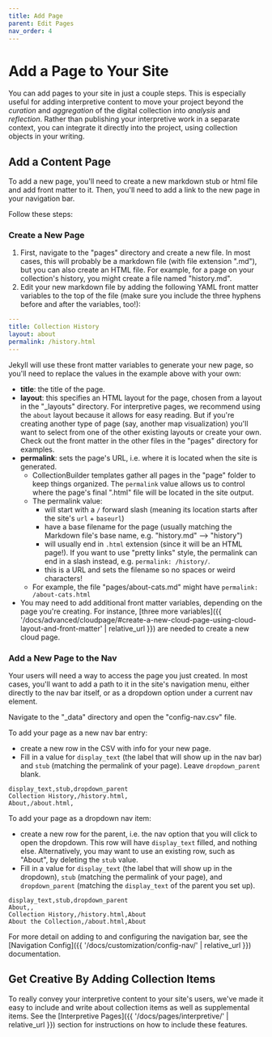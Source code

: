 ```yaml
---
title: Add Page
parent: Edit Pages
nav_order: 4
---
```


# Add a Page to Your Site

You can add pages to your site in just a couple steps. 
This is especially useful for adding interpretive content to move your project beyond the *curation* and *aggregation* of the digital collection into *analysis* and *reflection*.
Rather than publishing your interpretive work in a separate context, you can integrate it directly into the project, using collection objects in your writing.

## Add a Content Page

To add a new page, you'll need to create a new markdown stub or html file and add front matter to it. 
Then, you'll need to add a link to the new page in your navigation bar.

Follow these steps:

### Create a New Page

1. First, navigate to the "pages" directory and create a new file. In most cases, this will probably be a markdown file (with file extension ".md"), but you can also create an HTML file. For example, for a page on your collection's history, you might create a file named "history.md".
2. Edit your new markdown file by adding the following YAML front matter variables to the top of the file (make sure you include the three hyphens before and after the variables, too!):

```yaml
---
title: Collection History
layout: about
permalink: /history.html
---
```

Jekyll will use these front matter variables to generate your new page, so you'll need to replace the values in the example above with your own:

- **title**: the title of the page.
- **layout**: this specifies an HTML layout for the page, chosen from a layout in the "_layouts" directory. For interpretive pages, we recommend using the `about` layout because it allows for easy reading. But if you're creating another type of page (say, another map visualization) you'll want to select from one of the other existing layouts or create your own. Check out the front matter in the other files in the "pages" directory for examples.
- **permalink**: sets the page's URL, i.e. where it is located when the site is generated.
    - CollectionBuilder templates gather all pages in the "page" folder to keep things organized. The `permalink` value allows us to control where the page's final ".html" file will be located in the site output. 
    - The permalink value: 
        - will start with a `/` forward slash (meaning its location starts after the site's `url` + `baseurl`)
        - have a base filename for the page (usually matching the Markdown file's base name, e.g. "history.md" --> "history")
        - will usually end in `.html` extension (since it will be an HTML page!). If you want to use "pretty links" style, the permalink can end in a slash instead, e.g. `permalink: /history/`.
        - this is a URL and sets the filename so no spaces or weird characters! 
    - For example, the file "pages/about-cats.md" might have `permalink: /about-cats.html`
- You may need to add additional front matter variables, depending on the page you're creating. For instance, [three more variables]({{ '/docs/advanced/cloudpage/#create-a-new-cloud-page-using-cloud-layout-and-front-matter' | relative_url }}) are needed to create a new cloud page.

### Add a New Page to the Nav

Your users will need a way to access the page you just created.
In most cases, you'll want to add a path to it in the site's navigation menu, either directly to the nav bar itself, or as a dropdown option under a current nav element.

Navigate to the "_data" directory and open the "config-nav.csv" file.

To add your page as a new nav bar entry:

- create a new row in the CSV with info for your new page. 
- Fill in a value for `display_text` (the label that will show up in the nav bar) and `stub` (matching the permalink of your page). Leave `dropdown_parent` blank.
```
display_text,stub,dropdown_parent
Collection History,/history.html,
About,/about.html,
```

To add your page as a dropdown nav item:

- create a new row for the parent, i.e. the nav option that you will click to open the dropdown. This row will have `display_text` filled, and nothing else. Alternatively, you may want to use an existing row, such as "About", by deleting the `stub` value.
- Fill in a value for `display_text` (the label that will show up in the dropdown), `stub` (matching the permalink of your page), and `dropdown_parent` (matching the `display_text` of the parent you set up).
```
display_text,stub,dropdown_parent
About,,
Collection History,/history.html,About
About the Collection,/about.html,About
```

For more detail on adding to and configuring the navigation bar, see the [Navigation Config]({{ '/docs/customization/config-nav/' | relative_url }}) documentation.

## Get Creative By Adding Collection Items

To really convey your interpretive content to your site's users, we've made it easy to include and write about collection items as well as supplemental items. 
See the [Interpretive Pages]({{ '/docs/pages/interpretive/' | relative_url }}) section for instructions on how to include these features.